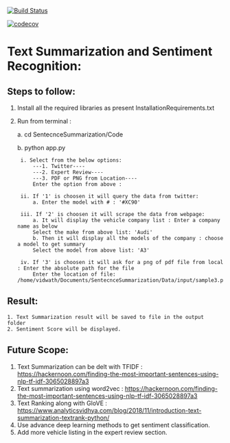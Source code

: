 [![Build Status](https://travis-ci.org/VidwathRHebse/SentenceSummarization.svg?branch=master)](https://travis-ci.org/VidwathRHebse/SentenceSummarization)

[![codecov](https://codecov.io/gh/VidwathRHebse/SentenceSummarization/branch/master/graph/badge.svg)](https://codecov.io/gh/VidwathRHebse/SentenceSummarization)

# Text Summarization and Sentiment Recognition:

## Steps to follow:

1. Install all the required libraries as present InstallationRequirements.txt
2. Run from terminal :

   a. cd SentecnceSummarization/Code

   b. python app.py
   	   
   	    i. Select from the below options:   	   		
   	   		---1. Twitter----
			---2. Expert Review----
			---3. PDF or PNG from Location----
			Enter the option from above : 

		ii. If '1' is choosen it will query the data from twitter:
			a. Enter the model with # : '#XC90'

		iii. If '2' is choosen it will scrape the data from webpage:
			a. It will display the vehicle company list : Enter a company name as below
			Select the make from above list: 'Audi'
			b. Then it will display all the models of the company : choose a model to get summary
			Select the model from above list: 'A3'

		iv. If '3' is choosen it will ask for a png of pdf file from local : Enter the absolute path for the file
			Enter the location of file: /home/vidwath/Documents/SentecnceSummarization/Data/input/sample3.pdf



## Result:

	1. Text Summarization result will be saved to file in the output folder
	2. Sentiment Score will be displayed.

## Future Scope:

1. Text Summarization can be delt with TFIDF : https://hackernoon.com/finding-the-most-important-sentences-using-nlp-tf-idf-3065028897a3
2. Text summarization using word2vec : https://hackernoon.com/finding-the-most-important-sentences-using-nlp-tf-idf-3065028897a3
3. Text Ranking along with GloVE : https://www.analyticsvidhya.com/blog/2018/11/introduction-text-summarization-textrank-python/ 
4. Use advance deep learning methods to get sentiment classification.
5. Add more vehicle listing in the expert review section.
